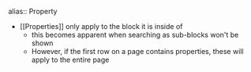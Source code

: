 alias:: Property

- [[Properties]] only apply to the block it is inside of
	- this becomes apparent when searching as sub-blocks won't be shown
	- However, if the first row on a page contains properties, these will apply to the entire page